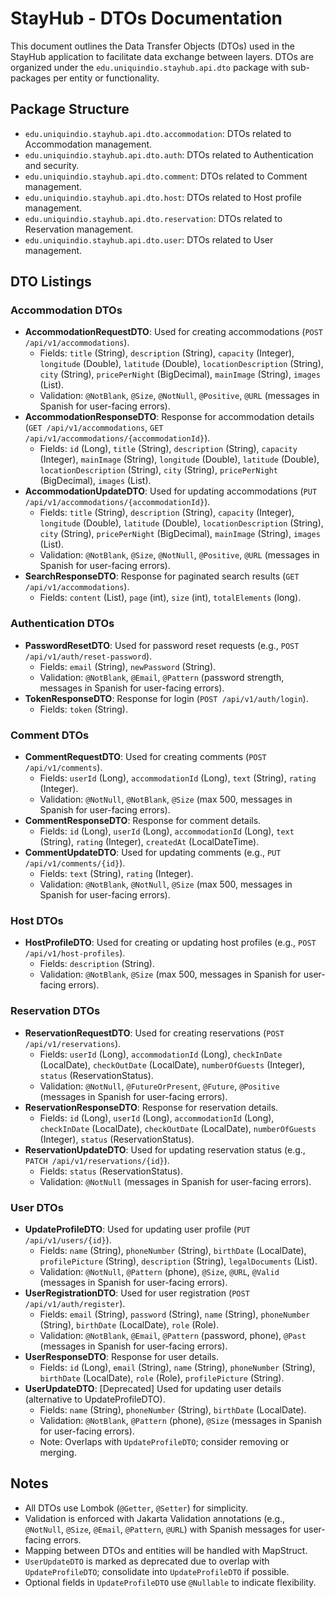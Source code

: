 # StayHub - DTOs Documentation

This document outlines the Data Transfer Objects (DTOs) used in the StayHub application to facilitate data exchange between layers. DTOs are organized under the `edu.uniquindio.stayhub.api.dto` package with sub-packages per entity or functionality.

## Package Structure
- `edu.uniquindio.stayhub.api.dto.accommodation`: DTOs related to Accommodation management.
- `edu.uniquindio.stayhub.api.dto.auth`: DTOs related to Authentication and security.
- `edu.uniquindio.stayhub.api.dto.comment`: DTOs related to Comment management.
- `edu.uniquindio.stayhub.api.dto.host`: DTOs related to Host profile management.
- `edu.uniquindio.stayhub.api.dto.reservation`: DTOs related to Reservation management.
- `edu.uniquindio.stayhub.api.dto.user`: DTOs related to User management.

## DTO Listings

### Accommodation DTOs
- **AccommodationRequestDTO**: Used for creating accommodations (`POST /api/v1/accommodations`).
    - Fields: `title` (String), `description` (String), `capacity` (Integer), `longitude` (Double), `latitude` (Double), `locationDescription` (String), `city` (String), `pricePerNight` (BigDecimal), `mainImage` (String), `images` (List<String>).
    - Validation: `@NotBlank`, `@Size`, `@NotNull`, `@Positive`, `@URL` (messages in Spanish for user-facing errors).
- **AccommodationResponseDTO**: Response for accommodation details (`GET /api/v1/accommodations`, `GET /api/v1/accommodations/{accommodationId}`).
    - Fields: `id` (Long), `title` (String), `description` (String), `capacity` (Integer), `mainImage` (String), `longitude` (Double), `latitude` (Double), `locationDescription` (String), `city` (String), `pricePerNight` (BigDecimal), `images` (List<String>).
- **AccommodationUpdateDTO**: Used for updating accommodations (`PUT /api/v1/accommodations/{accommodationId}`).
    - Fields: `title` (String), `description` (String), `capacity` (Integer), `longitude` (Double), `latitude` (Double), `locationDescription` (String), `city` (String), `pricePerNight` (BigDecimal), `mainImage` (String), `images` (List<String>).
    - Validation: `@NotBlank`, `@Size`, `@NotNull`, `@Positive`, `@URL` (messages in Spanish for user-facing errors).
- **SearchResponseDTO**: Response for paginated search results (`GET /api/v1/accommodations`).
    - Fields: `content` (List<AccommodationResponseDTO>), `page` (int), `size` (int), `totalElements` (long).

### Authentication DTOs
- **PasswordResetDTO**: Used for password reset requests (e.g., `POST /api/v1/auth/reset-password`).
    - Fields: `email` (String), `newPassword` (String).
    - Validation: `@NotBlank`, `@Email`, `@Pattern` (password strength, messages in Spanish for user-facing errors).
- **TokenResponseDTO**: Response for login (`POST /api/v1/auth/login`).
    - Fields: `token` (String).

### Comment DTOs
- **CommentRequestDTO**: Used for creating comments (`POST /api/v1/comments`).
    - Fields: `userId` (Long), `accommodationId` (Long), `text` (String), `rating` (Integer).
    - Validation: `@NotNull`, `@NotBlank`, `@Size` (max 500, messages in Spanish for user-facing errors).
- **CommentResponseDTO**: Response for comment details.
    - Fields: `id` (Long), `userId` (Long), `accommodationId` (Long), `text` (String), `rating` (Integer), `createdAt` (LocalDateTime).
- **CommentUpdateDTO**: Used for updating comments (e.g., `PUT /api/v1/comments/{id}`).
    - Fields: `text` (String), `rating` (Integer).
    - Validation: `@NotBlank`, `@NotNull`, `@Size` (max 500, messages in Spanish for user-facing errors).

### Host DTOs
- **HostProfileDTO**: Used for creating or updating host profiles (e.g., `POST /api/v1/host-profiles`).
    - Fields: `description` (String).
    - Validation: `@NotBlank`, `@Size` (max 500, messages in Spanish for user-facing errors).

### Reservation DTOs
- **ReservationRequestDTO**: Used for creating reservations (`POST /api/v1/reservations`).
    - Fields: `userId` (Long), `accommodationId` (Long), `checkInDate` (LocalDate), `checkOutDate` (LocalDate), `numberOfGuests` (Integer), `status` (ReservationStatus).
    - Validation: `@NotNull`, `@FutureOrPresent`, `@Future`, `@Positive` (messages in Spanish for user-facing errors).
- **ReservationResponseDTO**: Response for reservation details.
    - Fields: `id` (Long), `userId` (Long), `accommodationId` (Long), `checkInDate` (LocalDate), `checkOutDate` (LocalDate), `numberOfGuests` (Integer), `status` (ReservationStatus).
- **ReservationUpdateDTO**: Used for updating reservation status (e.g., `PATCH /api/v1/reservations/{id}`).
    - Fields: `status` (ReservationStatus).
    - Validation: `@NotNull` (messages in Spanish for user-facing errors).

### User DTOs
- **UpdateProfileDTO**: Used for updating user profile (`PUT /api/v1/users/{id}`).
    - Fields: `name` (String), `phoneNumber` (String), `birthDate` (LocalDate), `profilePicture` (String), `description` (String), `legalDocuments` (List<String>).
    - Validation: `@NotNull`, `@Pattern` (phone), `@Size`, `@URL`, `@Valid` (messages in Spanish for user-facing errors).
- **UserRegistrationDTO**: Used for user registration (`POST /api/v1/auth/register`).
    - Fields: `email` (String), `password` (String), `name` (String), `phoneNumber` (String), `birthDate` (LocalDate), `role` (Role).
    - Validation: `@NotBlank`, `@Email`, `@Pattern` (password, phone), `@Past` (messages in Spanish for user-facing errors).
- **UserResponseDTO**: Response for user details.
    - Fields: `id` (Long), `email` (String), `name` (String), `phoneNumber` (String), `birthDate` (LocalDate), `role` (Role), `profilePicture` (String).
- **UserUpdateDTO**: [Deprecated] Used for updating user details (alternative to UpdateProfileDTO).
    - Fields: `name` (String), `phoneNumber` (String), `birthDate` (LocalDate).
    - Validation: `@NotBlank`, `@Pattern` (phone), `@Size` (messages in Spanish for user-facing errors).
    - Note: Overlaps with `UpdateProfileDTO`; consider removing or merging.

## Notes
- All DTOs use Lombok (`@Getter`, `@Setter`) for simplicity.
- Validation is enforced with Jakarta Validation annotations (e.g., `@NotNull`, `@Size`, `@Email`, `@Pattern`, `@URL`) with Spanish messages for user-facing errors.
- Mapping between DTOs and entities will be handled with MapStruct.
- `UserUpdateDTO` is marked as deprecated due to overlap with `UpdateProfileDTO`; consolidate into `UpdateProfileDTO` if possible.
- Optional fields in `UpdateProfileDTO` use `@Nullable` to indicate flexibility.